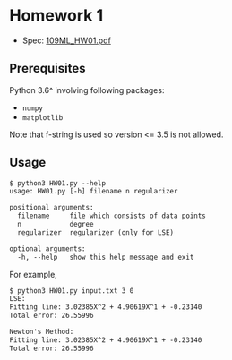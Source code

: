 # Homework 1

- Spec: [109ML_HW01.pdf](./1091ML_HW01.pdf)

## Prerequisites

Python 3.6^ involving following packages:

- `numpy`
- `matplotlib`

Note that f-string is used so version <= 3.5 is not allowed.

## Usage

```txt
$ python3 HW01.py --help
usage: HW01.py [-h] filename n regularizer

positional arguments:
  filename     file which consists of data points
  n            degree
  regularizer  regularizer (only for LSE)

optional arguments:
  -h, --help   show this help message and exit
```

For example,

```txt
$ python3 HW01.py input.txt 3 0
LSE:
Fitting line: 3.02385X^2 + 4.90619X^1 + -0.23140
Total error: 26.55996

Newton's Method:
Fitting line: 3.02385X^2 + 4.90619X^1 + -0.23140
Total error: 26.55996
```
